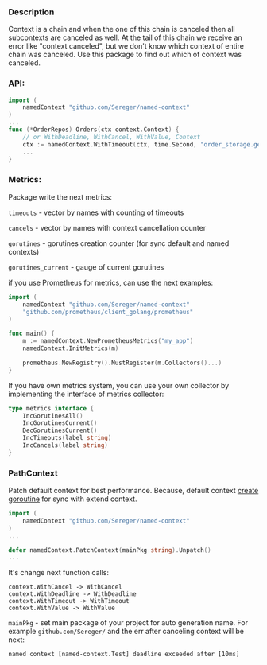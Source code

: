 ### Description
Context is a chain and when the one of this chain is canceled then all subcontexts are canceled as well.
At the tail of this chain we receive an error like "context canceled", but we don't know which context of entire chain was canceled. 
Use this package to find out which of context was canceled.

### API:

```go
import (
    namedContext "github.com/Sereger/named-context"
)
...
func (*OrderRepos) Orders(ctx context.Context) {
    // or WithDeadline, WithCancel, WithValue, Context
    ctx := namedContext.WithTimeout(ctx, time.Second, "order_storage.getOrders")
    ...
}
```

### Metrics:
Package write the next metrics:

`timeouts` - vector by names with counting of timeouts

`cancels` - vector by names with context cancellation counter

`gorutines` - gorutines creation counter (for sync default and named contexts)

`gorutines_current` - gauge of current gorutines



if you use Prometheus for metrics, can use the next examples:
```go
import (
    namedContext "github.com/Sereger/named-context"
    "github.com/prometheus/client_golang/prometheus"
)

func main() {
    m := namedContext.NewPrometheusMetrics("my_app")
    namedContext.InitMetrics(m)

    prometheus.NewRegistry().MustRegister(m.Collectors()...)
}
```

If you have own metrics system, you can use your own collector by implementing the interface of metrics collector:
```go
type metrics interface {
    IncGorutinesAll()
    IncGorutinesCurrent()
    DecGorutinesCurrent()
    IncTimeouts(label string)
    IncCancels(label string)
}
```

### PathContext
Patch default context for best performance. Because, default context [create goroutine](https://github.com/golang/go/blob/master/src/context/context.go#L277) for sync with extend context.
```go
import (
    namedContext "github.com/Sereger/named-context"
)
...

defer namedContext.PatchContext(mainPkg string).Unpatch()
...
```

It's change next function calls:
```
context.WithCancel -> WithCancel
context.WithDeadline -> WithDeadline
context.WithTimeout -> WithTimeout
context.WithValue -> WithValue
```

`mainPkg` - set main package of your project for auto generation name.
For example `github.com/Sereger/` and the err after canceling context will be next:
```text
named context [named-context.Test] deadline exceeded after [10ms]
```